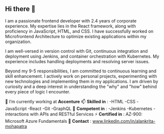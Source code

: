 ## Hi there 👋

I am a passionate frontend developer with 2.4 years of corporate experience. My expertise lies in the React framework, along with proficiency in JavaScript, HTML, and CSS. I have successfully worked on Microfrontend Architecture to optimize existing applications within my organization.

I am well-versed in version control with Git, continuous integration and deployment using Jenkins, and container orchestration with Kubernetes. My experience includes handling deployments and resolving server issues.

Beyond my 9-5 responsibilities, I am committed to continuous learning and skill enhancement. I actively work on personal projects, experimenting with new technologies and implementing them in my applications. I am driven by curiosity and a deep interest in understanding the "why" and "how" behind every piece of logic I encounter.


 🔭 I’m currently working at **Accenture**
 📫 **Skilled in** : -HTML -CSS -JavaScript -React -Git -GraphQL
 🌱 **Competent in** : -Jenkins -Kubernetes -interactions with APIs and RESTful Services
 ⚡ **Certified in** : AZ-900: Microsoft Azure Fundamentals 
 💬 **Contact** : www.linkedin.com/in/alankrita-mohapatra
